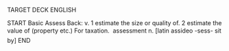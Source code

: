TARGET DECK
ENGLISH

START
Basic
Assess
Back: v. 1 estimate the size or quality of. 2 estimate the value of (property etc.) For taxation.  assessment n. [latin assideo -sess- sit by]
END
